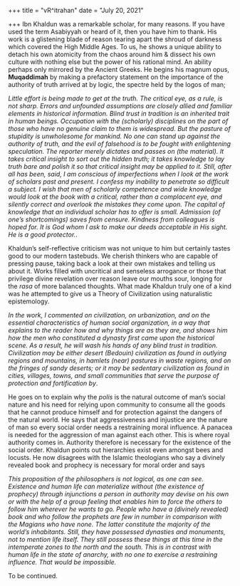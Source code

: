 +++
title = "vR^itrahan"
date = "July 20, 2021"

+++
Ibn Khaldun was a remarkable scholar, for many reasons. If you have used
the term Asabiyyah or heard of it, then you have him to thank. His work
is a glistening blade of reason tearing apart the shroud of darkness
which covered the High Middle Ages. To us, he shows a unique ability to
detach his own atomicity from the chaos around him & dissect his own
culture with nothing else but the power of his rational mind. An ability
perhaps only mirrored by the Ancient Greeks. He begins his magnum opus,
**Muqaddimah** by making a prefactory statement on the importance of the
authority of truth arrived at by logic, the spectre held by the logos of
man;  
  
*Little effort is being made to get at the truth. The critical eye, as a
rule, is not sharp. Errors and unfounded assumptions are closely allied
and familiar elements in historical information. Blind trust in
tradition is an inherited trait in human beings. Occupation with the
(scholarly) disciplines on the part of those who have no genuine claim
to them is widespread. But the pasture of stupidity is unwholesome for
mankind. No one can stand up against the authority of truth, and the
evil of falsehood is to be fought with enlightening speculation. The
reporter merely dictates and passes on (the material). It takes critical
insight to sort out the hidden truth; it takes knowledge to lay truth
bare and polish it so that critical insight may be applied to it. Still,
after all has been, said, I am conscious of imperfections when I look at
the work of scholars past and present. I confess my inability to
penetrate so difficult a subject. I wish that men of scholarly
competence and wide knowledge would look at the book with a critical,
rather than a complacent eye, and silently correct and overlook the
mistakes they come upon. The capital of knowledge that an individual
scholar has to offer is small. Admission (of one’s shortcomings) saves
from censure. Kindness from colleagues is hoped for. It is God whom I
ask to make our deeds acceptable in His sight. He is a good protector.*.

Khaldun’s self-reflective criticism was not unique to him but certainly
tastes good to our modern tastebuds. We cherish thinkers who are capable
of pressing pause, taking back a look at their own mistakes and telling
us about it. Works filled with uncritical and senseless arrogance or
those that privilege divine revelation over reason leave our mouths
sour, longing for the *rasa* of more balanced thoughts. What made
Khaldun truly one of a kind was he attempted to give us a Theory of
Civilization using naturalistic epistemology.

*In the work, I commented on civilization, on urbanization, and on the
essential characteristics of human social organization, in a way that
explains to the reader how and why things are as they are, and shows him
how the men who constituted a dynasty first came upon the historical
scene. As a result, he will wash his hands of any blind trust in
tradition. Civilization may be either desert (Bedouin) civilization as
found in outlying regions and mountains, in hamlets (near) pastures in
waste regions, and on the fringes of sandy deserts; or it may be
sedentary civilization as found in cities, villages, towns, and small
communities that serve the purpose of protection and fortification by*.

He goes on to explain why the *polis* is the natural outcome of man’s
social nature and his need for relying upon community to consume all the
goods that he cannot produce himself and for protection against the
dangers of the natural world. He says that aggressiveness and injustice
are the nature of man so every social order needs a restraining moral
influence. A panacea is needed for the aggression of man against each
other. This is where royal authority comes in. Authority therefore is
necessary for the existence of the social order. Khaldun points out
hierarchies exist even amongst bees and locusts. He now disagrees with
the Islamic theologians who say a divinely revealed book and prophecy is
necessary for moral order and says  
  
*This proposition of the philosophers is not logical, as one can see.
Existence and human life can materialize without (the existence of
prophecy) through injunctions a person in authority may devise on his
own or with the help of a group feeling that enables him to force the
others to follow him wherever he wants to go. People who have a
(divinely revealed) book and who follow the prophets are few in number
in comparison with the Magians who have none. The latter constitute the
majority of the world’s inhabitants. Still, they have possessed
dynasties and monuments, not to mention life itself. They still possess
these things at this time in the intemperate zones to the north and the
south. This is in contrast with human life in the state of anarchy, with
no one to exercise a restraining influence. That would be
impossible.*  
  
To be continued.

